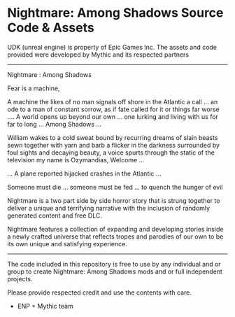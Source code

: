 Nightmare: Among Shadows Source Code & Assets 
==========================================

UDK (unreal engine) is property of Epic Games Inc. The assets and code provided were developed by Mythic and its respected partners

---

Nightmare : Among Shadows 

Fear is a machine,

A machine the likes of no man signals off shore in the Atlantic a call ...
an ode to a man of constant sorrow, as if fate called for it or things far worse .... 
A world opens up beyond our own ... one lurking and living with us for far to long ... Among Shadows ...

William wakes to a cold sweat bound by recurring dreams of slain beasts 
sewn together with yarn and barb a flicker in the darkness surrounded by foul sights and decaying beauty, 
a voice spurts through the static of the television my name is Ozymandias, Welcome ...

... A plane reported hijacked crashes in the Atlantic ...

Someone must die ... someone must be fed ... to quench the hunger of evil

Nightmare is a two part side by side horror story that is strung together to deliver a unique and terrifying narrative 
with the inclusion of randomly generated content and free DLC.

Nightmare features a collection of expanding and developing stories inside a newly crafted universe
that reflects tropes and parodies of our own to be its own unique and satisfying experience.

---

The code included in this repository is free to use by any individual and or group to create Nightmare: Among Shadows
mods and or full independent projects. 

Please provide respected credit and use the contents with care.

- ENP + Mythic team
